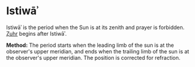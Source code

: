# Istiwāʾ
Istiwāʾ is the period when the Sun is at its zenith and prayer is forbidden. [Ẓuhr](/zuhr) begins after Istiwāʾ.

**Method:** The period starts when the leading limb of the sun is at the observer's upper meridian, and ends when the trailing limb of the sun is at the observer's upper meridian. The position is corrected for refraction.